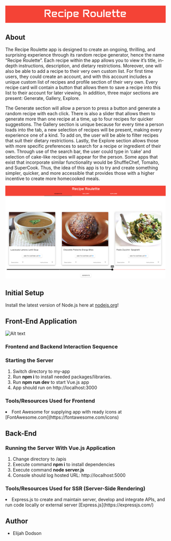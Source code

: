 
![Alt text](my-app/public/images/recipe-roulette-title.png)

## About

The Recipe Roulette app is designed to create an ongoing, thrilling, and surprising experience through its random recipe generator, hence the name “Recipe Roulette”. Each recipe within the app allows you to view it’s title, in-depth instructions, description, and dietary restrictions. Moreover, one will also be able to add a recipe to their very own custom list. For first time users, they could create an account, and with this account includes a unique custom list of recipes and profile section of their very own. Every recipe card will contain a button that allows them to save a recipe into this list to their account for later viewing. In addition, three major sections are present: Generate, Gallery, Explore. 

The Generate section will allow a person to press a button and generate a random recipe with each click. There is also a slider that allows them to generate more than one recipe at a time, up to four recipes for quicker suggestions. The Gallery section is unique because for every time a person loads into the tab, a new selection of recipes will be present, making every experience one of a kind. To add on, the user will be able to filter recipes that suit their dietary restrictions. Lastly, the Explore section allows those with more specific preferences to search for a recipe or ingredient of their own. Through use of the search bar, the user could type in ‘cake’ and selection of cake-like recipes will appear for the person. Some apps that exist that incorporate similar functionality would be ShuffleChef, Tomaito, and SuperCook. Thus, the idea of this app is to try and create something simpler, quicker, and more accessible that provides those with a higher incentive to create more homecooked meals. 


![Alt text](my-app/public/images/rr-home-gen.png)

## Initial Setup

Install the latest version of Node.js here at [nodejs.org](https://nodejs.org/en/download/package-manager)!

## Front-End Application

![Alt text]()
### Frontend and Backend Interaction Sequence

### Starting the Server
1. Switch directory to my-app
2. Run <b>npm i</b> to install needed packages/libraries.
3. Run <b>npm run dev</b> to start Vue.js app
4. App should run on http://localhost:3000

### Tools/Resources Used for Frontend

<li>Font Awesome for supplying app with ready icons at [FontAwesome.com](https://fontawesome.com/icons)</li>

## Back-End

### Running the Server With Vue.js Application
1. Change directory to /apis
2. Execute command <b>npm i</b> to install dependencies
2. Execute command <b>node server.js</b>
3. Console should log hosted URL: http://localhost:5000

### Tools/Resources Used for SSR (Server-Side Rendering)

<li>Express.js to create and maintain server, develop and integrate APIs, and run code locally or external server [Express.js](https://expressjs.com/)</li>

## Author

- Elijah Dodson

